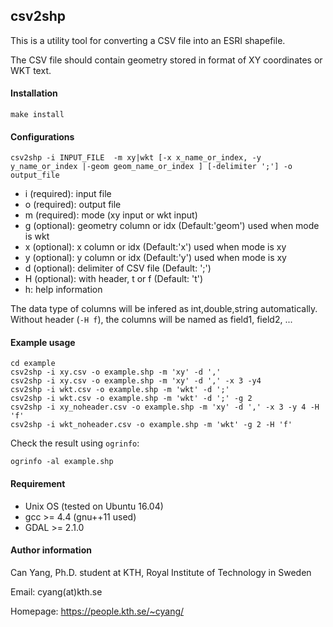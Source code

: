 ## csv2shp

This is a utility tool for converting a CSV file into an ESRI shapefile. 

The CSV file should contain geometry stored in format of XY coordinates or WKT text.

#### Installation

    make install

#### Configurations

    csv2shp -i INPUT_FILE  -m xy|wkt [-x x_name_or_index, -y y_name_or_index |-geom geom_name_or_index ] [-delimiter ';'] -o output_file

- i (required): input file
- o (required): output file
- m (required): mode (xy input or wkt input)
- g (optional): geometry column or idx (Default:'geom') used when mode is wkt 
- x (optional): x column or idx (Default:'x') used when mode is xy 
- y (optional): y column or idx (Default:'y') used when mode is xy 
- d (optional): delimiter of CSV file (Default: ';')
- H (optional): with header, t or f (Default: 't')
- h: help information

The data type of columns will be infered as int,double,string automatically. Without header (`-H f`), the columns will be named as field1, field2, ...

#### Example usage

    cd example
    csv2shp -i xy.csv -o example.shp -m 'xy' -d ','
    csv2shp -i xy.csv -o example.shp -m 'xy' -d ',' -x 3 -y4
    csv2shp -i wkt.csv -o example.shp -m 'wkt' -d ';'
    csv2shp -i wkt.csv -o example.shp -m 'wkt' -d ';' -g 2
    csv2shp -i xy_noheader.csv -o example.shp -m 'xy' -d ',' -x 3 -y 4 -H 'f'
    csv2shp -i wkt_noheader.csv -o example.shp -m 'wkt' -g 2 -H 'f'

Check the result using `ogrinfo`:

    ogrinfo -al example.shp

#### Requirement

- Unix OS (tested on Ubuntu 16.04)
- gcc >= 4.4 (gnu++11 used)
- GDAL >= 2.1.0

#### Author information 

Can Yang, Ph.D. student at KTH, Royal Institute of Technology in Sweden 

Email: cyang(at)kth.se

Homepage: https://people.kth.se/~cyang/





